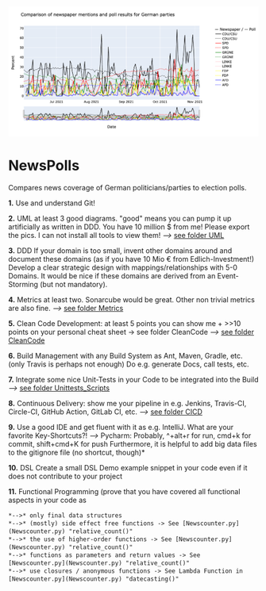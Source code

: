![alt text](https://raw.githubusercontent.com/SamiNenno/NewsPoll/master/Images/Front_Image.png)


# NewsPolls


Compares news coverage of German politicians/parties to election polls.




**1.** Use and understand Git!

**2.** UML at least 3 good diagrams. "good" means you can pump it up artificially as written in DDD. You have 10 million $ from me! Please export the pics. I can not install all tools to view them!
    *-->* [see folder UML](UML)

**3.** DDD If your domain is too small, invent other domains around and document these domains (as if you have 10 Mio € from Edlich-Investment!) Develop a clear strategic design with mappings/relationships with 5-0 Domains. It would be nice if these domains are derived from an Event-Storming (but not mandatory).

**4.** Metrics at least two. Sonarcube would be great. Other non trivial metrics are also fine.
    *-->* [see folder Metrics](Metrics)

**5.** Clean Code Development: at least 5 points you can show me + >>10 points on your personal cheat sheet -> see folder CleanCode
    *-->* [see folder CleanCode](CleanCode)

**6.** Build Management with any Build System as Ant, Maven, Gradle, etc. (only Travis is perhaps not enough) Do e.g. generate Docs, call tests, etc.

**7.** Integrate some nice Unit-Tests in your Code to be integrated into the Build
    *-->* [see folder Unittests_Scripts](Unittests_Scripts)

**8.** Continuous Delivery: show me your pipeline in e.g. Jenkins, Travis-CI, Circle-CI, GitHub Action, GitLab CI, etc.
    *-->* [see folder CICD](CICD)

**9.** Use a good IDE and get fluent with it as e.g. IntelliJ. What are your favorite Key-Shortcuts?!
    *-->* Pycharm: Probably, ^+alt+r for run, cmd+k for commit, shift+cmd+K for push
        Furthermore, it is helpful to add big data files to the gitignore file (no shortcut, though)*

**10.** DSL Create a small DSL Demo example snippet in your code even if it does not contribute to your project

**11.** Functional Programming (prove that you have covered all functional aspects in your code as

    *-->* only final data structures
    *-->* (mostly) side effect free functions -> See [Newscounter.py](Newscounter.py) "relative_count()"
    *-->* the use of higher-order functions -> See [Newscounter.py](Newscounter.py) "relative_count()"
    *-->* functions as parameters and return values -> See [Newscounter.py](Newscounter.py) "relative_count()"
    *-->* use closures / anonymous functions -> See Lambda Function in [Newscounter.py](Newscounter.py) "datecasting()"